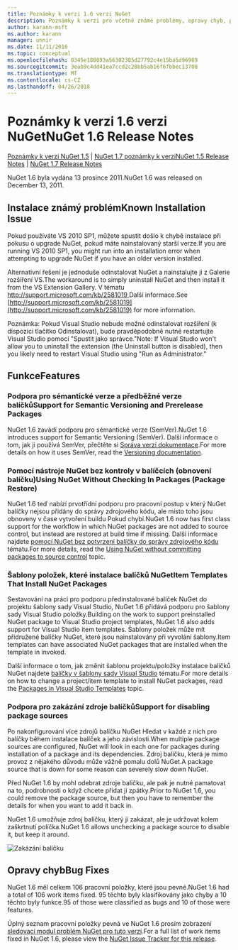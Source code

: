 ```yaml
---
title: Poznámky k verzi 1.6 verzi NuGet
description: Poznámky k verzi pro včetně známé problémy, opravy chyb, přidaných funkcí a chcete 1.6 NuGet.
author: karann-msft
ms.author: karann
manager: unnir
ms.date: 11/11/2016
ms.topic: conceptual
ms.openlocfilehash: 0345e180893a56302385d27792c4e15ba5d96989
ms.sourcegitcommit: 3eab9c4dd41ea7ccd2c28bb5ab16f6fbbec13708
ms.translationtype: MT
ms.contentlocale: cs-CZ
ms.lasthandoff: 04/26/2018
---
```

 # <a name="nuget-16-release-notes"></a><span data-ttu-id="db1cd-103">Poznámky k verzi 1.6 verzi NuGet</span><span class="sxs-lookup"><span data-stu-id="db1cd-103">NuGet 1.6 Release Notes</span></span>

<span data-ttu-id="db1cd-104">[Poznámky k verzi NuGet 1.5](../release-notes/nuget-1.5.md) | [NuGet 1.7 poznámky k verzi](../release-notes/nuget-1.7.md)</span><span class="sxs-lookup"><span data-stu-id="db1cd-104">[NuGet 1.5 Release Notes](../release-notes/nuget-1.5.md) | [NuGet 1.7 Release Notes](../release-notes/nuget-1.7.md)</span></span>

<span data-ttu-id="db1cd-105">NuGet 1.6 byla vydána 13 prosince 2011.</span><span class="sxs-lookup"><span data-stu-id="db1cd-105">NuGet 1.6 was released on December 13, 2011.</span></span>

## <a name="known-installation-issue"></a><span data-ttu-id="db1cd-106">Instalace známý problém</span><span class="sxs-lookup"><span data-stu-id="db1cd-106">Known Installation Issue</span></span>
<span data-ttu-id="db1cd-107">Pokud používáte VS 2010 SP1, můžete spustit došlo k chybě instalace při pokusu o upgrade NuGet, pokud máte nainstalovaný starší verze.</span><span class="sxs-lookup"><span data-stu-id="db1cd-107">If you are running VS 2010 SP1, you might run into an installation error when attempting to upgrade NuGet if you have an older version installed.</span></span>

<span data-ttu-id="db1cd-108">Alternativní řešení je jednoduše odinstalovat NuGet a nainstalujte ji z Galerie rozšíření VS.</span><span class="sxs-lookup"><span data-stu-id="db1cd-108">The workaround is to simply uninstall NuGet and then install it from the VS Extension Gallery.</span></span>  <span data-ttu-id="db1cd-109">V tématu [ http://support.microsoft.com/kb/2581019 ](http://support.microsoft.com/kb/2581019) Další informace.</span><span class="sxs-lookup"><span data-stu-id="db1cd-109">See [http://support.microsoft.com/kb/2581019](http://support.microsoft.com/kb/2581019) for more information.</span></span>

<span data-ttu-id="db1cd-110">Poznámka: Pokud Visual Studio nebude možné odinstalovat rozšíření (k dispozici tlačítko Odinstalovat), bude pravděpodobně nutné restartujte Visual Studio pomocí "Spustit jako správce."</span><span class="sxs-lookup"><span data-stu-id="db1cd-110">Note: If Visual Studio won't allow you to uninstall the extension (the Uninstall button is disabled), then you likely need to restart Visual Studio using "Run as Administrator."</span></span>

## <a name="features"></a><span data-ttu-id="db1cd-111">Funkce</span><span class="sxs-lookup"><span data-stu-id="db1cd-111">Features</span></span>

### <a name="support-for-semantic-versioning-and-prerelease-packages"></a><span data-ttu-id="db1cd-112">Podpora pro sémantické verze a předběžné verze balíčků</span><span class="sxs-lookup"><span data-stu-id="db1cd-112">Support for Semantic Versioning and Prerelease Packages</span></span>
<span data-ttu-id="db1cd-113">NuGet 1.6 zavádí podporu pro sémantické verze (SemVer).</span><span class="sxs-lookup"><span data-stu-id="db1cd-113">NuGet 1.6 introduces support for Semantic Versioning (SemVer).</span></span> <span data-ttu-id="db1cd-114">Další informace o tom, jak ji používá SemVer, přečtěte si [Správa verzí dokumentace](../create-packages/prerelease-packages.md).</span><span class="sxs-lookup"><span data-stu-id="db1cd-114">For more details on how it uses SemVer, read the [Versioning documentation](../create-packages/prerelease-packages.md).</span></span>

### <a name="using-nuget-without-checking-in-packages-package-restore"></a><span data-ttu-id="db1cd-115">Pomocí nástroje NuGet bez kontroly v balíčcích (obnovení balíčku)</span><span class="sxs-lookup"><span data-stu-id="db1cd-115">Using NuGet Without Checking In Packages (Package Restore)</span></span>
<span data-ttu-id="db1cd-116">NuGet 1.6 teď nabízí prvotřídní podporu pro pracovní postup v který NuGet balíčky nejsou přidány do správy zdrojového kódu, ale místo toho jsou obnoveny v čase vytvoření buildu Pokud chybí.</span><span class="sxs-lookup"><span data-stu-id="db1cd-116">NuGet 1.6 now has first class support for the workflow in which NuGet packages are not added to source control, but instead are restored at build time if missing.</span></span> <span data-ttu-id="db1cd-117">Další informace najdete [pomocí NuGet bez potvrzení balíčky do správy zdrojového kódu](../consume-packages/packages-and-source-control.md) tématu.</span><span class="sxs-lookup"><span data-stu-id="db1cd-117">For more details, read the [Using NuGet without committing packages to source control](../consume-packages/packages-and-source-control.md) topic.</span></span>

### <a name="item-templates-that-install-nuget-packages"></a><span data-ttu-id="db1cd-118">Šablony položek, které instalace balíčků NuGet</span><span class="sxs-lookup"><span data-stu-id="db1cd-118">Item Templates That Install NuGet Packages</span></span>
<span data-ttu-id="db1cd-119">Sestavování na práci pro podporu předinstalované balíček NuGet do projektu šablony sady Visual Studio, NuGet 1.6 přidává podporu pro šablony sady Visual Studio položky.</span><span class="sxs-lookup"><span data-stu-id="db1cd-119">Building on the work to support preinstalled NuGet package to Visual Studio project templates, NuGet 1.6 also adds support for Visual Studio item templates.</span></span> <span data-ttu-id="db1cd-120">Šablony položek může mít přidružené balíčky NuGet, které jsou nainstalovány při vyvolání šablony.</span><span class="sxs-lookup"><span data-stu-id="db1cd-120">Item templates can have associated NuGet packages that are installed when the template in invoked.</span></span>

<span data-ttu-id="db1cd-121">Další informace o tom, jak změnit šablonu projektu/položky instalace balíčků NuGet najdete [balíčky v šablony sady Visual Studio](../visual-studio-extensibility/visual-studio-templates.md) tématu.</span><span class="sxs-lookup"><span data-stu-id="db1cd-121">For more details on how to change a project/item template to install NuGet packages, read the [Packages in Visual Studio Templates](../visual-studio-extensibility/visual-studio-templates.md) topic.</span></span>

### <a name="support-for-disabling-package-sources"></a><span data-ttu-id="db1cd-122">Podpora pro zakázání zdroje balíčků</span><span class="sxs-lookup"><span data-stu-id="db1cd-122">Support for disabling package sources</span></span>
<span data-ttu-id="db1cd-123">Po nakonfigurování více zdrojů balíčku NuGet Hledat v každé z nich pro balíčky během instalace balíček a jeho závislosti.</span><span class="sxs-lookup"><span data-stu-id="db1cd-123">When multiple package sources are configured, NuGet will look in each one for packages during installation of a package and its dependencies.</span></span> <span data-ttu-id="db1cd-124">Zdroj balíčku, která je mimo provoz z nějakého důvodu může vážně pomalu dolů NuGet.</span><span class="sxs-lookup"><span data-stu-id="db1cd-124">A package source that is down for some reason can severely slow down NuGet.</span></span>

<span data-ttu-id="db1cd-125">Před NuGet 1.6 by mohl odebrat zdroje balíčku, ale pak je nutné pamatovat na to, podrobnosti o když chcete přidat ji zpátky.</span><span class="sxs-lookup"><span data-stu-id="db1cd-125">Prior to NuGet 1.6, you could remove the package source, but then you have to remember the details for when you want to add it back in.</span></span>

<span data-ttu-id="db1cd-126">NuGet 1.6 umožňuje zdroj balíčku, který ji zakázat, ale je udržovat kolem zaškrtnutí políčka.</span><span class="sxs-lookup"><span data-stu-id="db1cd-126">NuGet 1.6 allows unchecking a package source to disable it, but keep it around.</span></span>

![Zakázání balíčku](./media/package-source-with-disabled-source.png)

## <a name="bug-fixes"></a><span data-ttu-id="db1cd-128">Opravy chyb</span><span class="sxs-lookup"><span data-stu-id="db1cd-128">Bug Fixes</span></span>
<span data-ttu-id="db1cd-129">NuGet 1.6 měl celkem 106 pracovní položky, které jsou pevné.</span><span class="sxs-lookup"><span data-stu-id="db1cd-129">NuGet 1.6 had a total of 106 work items fixed.</span></span> <span data-ttu-id="db1cd-130">95 těchto byly klasifikovány jako chyby a 10 těchto byly funkce.</span><span class="sxs-lookup"><span data-stu-id="db1cd-130">95 of those were classified as bugs and 10 of those were features.</span></span>

<span data-ttu-id="db1cd-131">Úplný seznam pracovní položky pevná ve NuGet 1.6 prosím zobrazení [sledovací modul problém NuGet pro tuto verzi](http://nuget.codeplex.com/workitem/list/advanced?keyword=&status=Closed&type=All&priority=All&release=NuGet%201.6&assignedTo=All&component=All&sortField=Votes&sortDirection=Descending&page=0).</span><span class="sxs-lookup"><span data-stu-id="db1cd-131">For a full list of work items fixed in NuGet 1.6, please view the [NuGet Issue Tracker for this release](http://nuget.codeplex.com/workitem/list/advanced?keyword=&status=Closed&type=All&priority=All&release=NuGet%201.6&assignedTo=All&component=All&sortField=Votes&sortDirection=Descending&page=0).</span></span>
